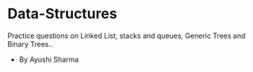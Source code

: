 # Data-Structures


Practice questions on Linked List, stacks and queues, Generic Trees and Binary Trees..
- By Ayushi Sharma
